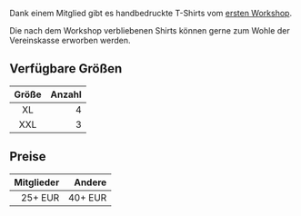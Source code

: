 Dank einem Mitglied gibt es handbedruckte T-Shirts vom [ersten Workshop](https://hackmd.c3d2.de/vebit-workshop1-mitarbeit).

Die nach dem Workshop verbliebenen Shirts können gerne zum Wohle der Vereinskasse erworben werden. 


## Verfügbare Größen

  Größe | Anzahl
  :---: | -----:
  XL    | 4
  XXL   | 3
  
## Preise

Mitglieder | Andere
----------:|-------:
 25+ EUR   | 40+ EUR

